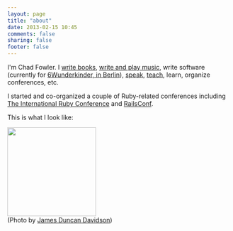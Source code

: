 ```yaml
---
layout: page
title: "about"
date: 2013-02-15 10:45
comments: false
sharing: false
footer: false
---
```


I'm Chad Fowler.  I [write books](http://chadfowler.com/books/), [write and play music](http://soundcloud.com/chad-fowler), write software (currently for [6Wunderkinder, in Berlin](6wunderkinder.com)), [speak](http://chadfowler.com/speaking/), [teach](http://pragmaticstudio.com/), learn, organize conferences, etc.

I started and co-organized a couple of Ruby-related conferences including <a href="http://rubyconf.org">The International Ruby Conference</a> and <a href="http:/railsconf.org">RailsConf</a>.

This is what I look like:

<img src="http://29.media.tumblr.com/tumblr_l8vbm28zsp1qzvno4o1_500.jpg" width="200"/><br />
(Photo by <a href="http://duncandavidson.com/">James Duncan Davidson</a>)

